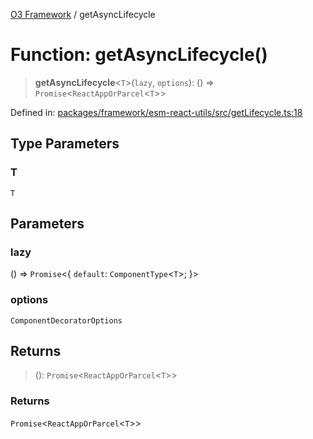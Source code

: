 [O3 Framework](../API.md) / getAsyncLifecycle

# Function: getAsyncLifecycle()

> **getAsyncLifecycle**\<`T`\>(`lazy`, `options`): () => `Promise`\<`ReactAppOrParcel`\<`T`\>\>

Defined in: [packages/framework/esm-react-utils/src/getLifecycle.ts:18](https://github.com/habeshabro/openmrs-esm-core/blob/main/packages/framework/esm-react-utils/src/getLifecycle.ts#L18)

## Type Parameters

### T

`T`

## Parameters

### lazy

() => `Promise`\<\{ `default`: `ComponentType`\<`T`\>; \}\>

### options

`ComponentDecoratorOptions`

## Returns

> (): `Promise`\<`ReactAppOrParcel`\<`T`\>\>

### Returns

`Promise`\<`ReactAppOrParcel`\<`T`\>\>
